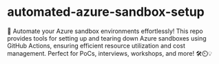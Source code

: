 # automated-azure-sandbox-setup
🚀 Automate your Azure sandbox environments effortlessly! This repo provides tools for setting up and tearing down Azure sandboxes using GitHub Actions, ensuring efficient resource utilization and cost management. Perfect for PoCs, interviews, workshops, and more! 🛠️⏲️💡
